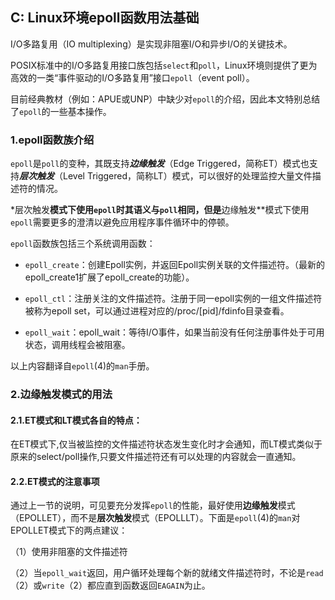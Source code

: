 ## C: Linux环境epoll函数用法基础

I/O多路复用（IO multiplexing）是实现非阻塞I/O和异步I/O的关键技术。

POSIX标准中的I/O多路复用接口族包括`select`和`poll`，Linux环境则提供了更为高效的一类“事件驱动的I/O多路复用”接口`epoll`（event poll）。

目前经典教材（例如：APUE或UNP）中缺少对`epoll`的介绍，因此本文特别总结了`epoll`的一些基本操作。

### 1.epoll函数族介绍

`epoll`是`poll`的变种，其既支持***边缘触发***（Edge Triggered，简称ET）模式也支持***层次触发***（Level Triggered，简称LT）模式，可以很好的处理监控大量文件描述符的情况。

*层次触发**模式下使用`epoll`时其语义与`poll`相同，但是**边缘触发**模式下使用`epoll`需要更多的澄清以避免应用程序事件循环中的停顿。

`epoll`函数族包括三个系统调用函数：

* `epoll_create`：创建Epoll实例，并返回Epoll实例关联的文件描述符。（最新的epoll_create1扩展了epoll_create的功能）。

* `epoll_ctl`：注册关注的文件描述符。注册于同一epoll实例的一组文件描述符被称为epoll set，可以通过进程对应的/proc/[pid]/fdinfo目录查看。

* `epoll_wait`：epoll_wait：等待I/O事件，如果当前没有任何注册事件处于可用状态，调用线程会被阻塞。

以上内容翻译自`epoll`(4)的`man`手册。

### 2.边缘触发模式的用法

#### 2.1.ET模式和LT模式各自的特点：

在ET模式下,仅当被监控的文件描述符状态发生变化时才会通知，而LT模式类似于原来的select/poll操作,只要文件描述符还有可以处理的内容就会一直通知。 

#### 2.2.ET模式的注意事项

通过上一节的说明，可见要充分发挥`epoll`的性能，最好使用**边缘触发**模式（EPOLLET），而不是**层次触发**模式（EPOLLLT）。下面是`epoll`(4)的`man`对EPOLLET模式下的两点建议：

（1）使用非阻塞的文件描述符

（2）当`epoll_wait`返回，用户循环处理每个新的就绪文件描述符时，不论是`read`（2）或`write`（2）都应直到函数返回`EAGAIN`为止。